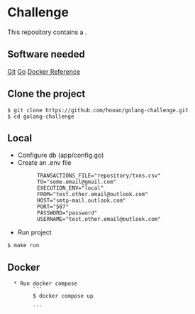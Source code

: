 # Challenge 

This repository contains a .

## Software needed

[Git](https://github.com)
[Go](https://go.dev/dl/)
[Docker Reference](https://docker.com)

## Clone the project

```
$ git clone https://github.com/hooan/golang-challenge.git
$ cd golang-challenge
```

## Local 
            
 * Configure db (app/config.go)
 * Create an .env file 
      ```
            TRANSACTIONS_FILE="repository/txns.csv"
            TO="some.email@gmail.com"
            EXECUTION_ENV="local"
            FROM="test.other.email@outlook.com"
            HOST="smtp-mail.outlook.com"
            PORT="587"
            PASSWORD="password"
            USERNAME="test.other.email@outlook.com"
      ```
 * Run project

```
$ make run

```

## Docker 
      * Run docker compose
            ```
            $ docker compose up

            ```
